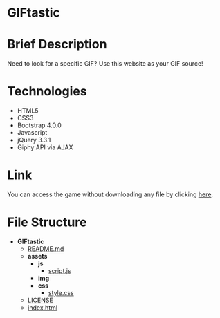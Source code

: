 # GIFtastic

# Brief Description

Need to look for a specific GIF? Use this website as your GIF source!

# Technologies

* HTML5
* CSS3
* Bootstrap 4.0.0
* Javascript
* jQuery 3.3.1
* Giphy API via AJAX

# Link

You can access the game without downloading any file by clicking [here](https://gustavogibo.github.io/GIFtastic/).

# File Structure

- __GIFtastic__
  - [README.md](GIFtastic/README.md)
  - __assets__
    - __js__
      - [script.js](GIFtastic/assets/js/script.js)
    - __img__
    - __css__
      - [style.css](GIFtastic/assets/css/style.css)
  - [LICENSE](GIFtastic/LICENSE)
  - [index.html](GIFtastic/index.html)



#